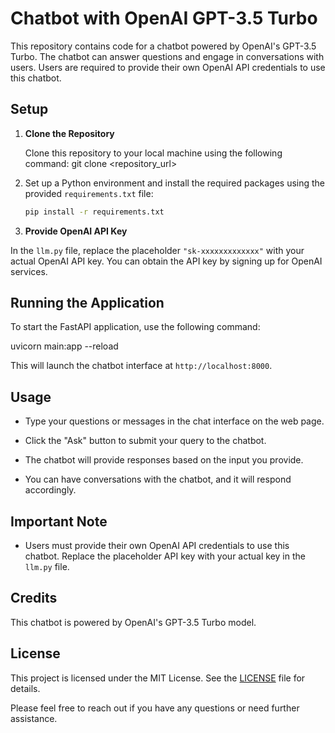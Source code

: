 # Chatbot with OpenAI GPT-3.5 Turbo

This repository contains code for a chatbot powered by OpenAI's GPT-3.5 Turbo. The chatbot can answer questions and engage in conversations with users. Users are required to provide their own OpenAI API credentials to use this chatbot.

## Setup

1. **Clone the Repository**

   Clone this repository to your local machine using the following command:
   git clone <repository_url>


2. Set up a Python environment and install the required packages using the provided `requirements.txt` file:

   ```bash
   pip install -r requirements.txt


3. **Provide OpenAI API Key**

In the `llm.py` file, replace the placeholder `"sk-xxxxxxxxxxxxx"` with your actual OpenAI API key. You can obtain the API key by signing up for OpenAI services.

## Running the Application

To start the FastAPI application, use the following command:

uvicorn main:app --reload



This will launch the chatbot interface at `http://localhost:8000`.

## Usage

- Type your questions or messages in the chat interface on the web page.

- Click the "Ask" button to submit your query to the chatbot.

- The chatbot will provide responses based on the input you provide.

- You can have conversations with the chatbot, and it will respond accordingly.

## Important Note

- Users must provide their own OpenAI API credentials to use this chatbot. Replace the placeholder API key with your actual key in the `llm.py` file.

## Credits

This chatbot is powered by OpenAI's GPT-3.5 Turbo model.

## License

This project is licensed under the MIT License. See the [LICENSE](LICENSE) file for details.

Please feel free to reach out if you have any questions or need further assistance.


